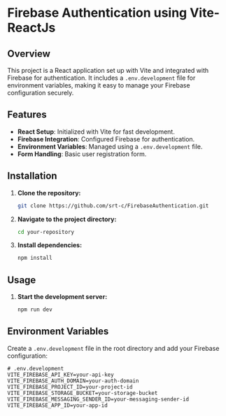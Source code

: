 # Firebase Authentication using Vite-ReactJs

## Overview

This project is a React application set up with Vite and integrated with Firebase for authentication. It includes a `.env.development` file for environment variables, making it easy to manage your Firebase configuration securely.

## Features

- **React Setup**: Initialized with Vite for fast development.
- **Firebase Integration**: Configured Firebase for authentication.
- **Environment Variables**: Managed using a `.env.development` file.
- **Form Handling**: Basic user registration form.

## Installation

1. **Clone the repository:**

   ```sh
   git clone https://github.com/srt-c/FirebaseAuthentication.git
   ```

2. **Navigate to the project directory:**

   ```sh
   cd your-repository
   ```

3. **Install dependencies:**
   ```sh
   npm install
   ```

## Usage

1. **Start the development server:**
   ```sh
   npm run dev
   ```

## Environment Variables

Create a `.env.development` file in the root directory and add your Firebase configuration:

```plaintext
# .env.development
VITE_FIREBASE_API_KEY=your-api-key
VITE_FIREBASE_AUTH_DOMAIN=your-auth-domain
VITE_FIREBASE_PROJECT_ID=your-project-id
VITE_FIREBASE_STORAGE_BUCKET=your-storage-bucket
VITE_FIREBASE_MESSAGING_SENDER_ID=your-messaging-sender-id
VITE_FIREBASE_APP_ID=your-app-id
```
